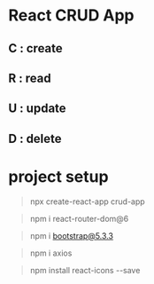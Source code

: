 # React CRUD App

## C : create

## R : read

## U : update

## D : delete

# project setup

> npx create-react-app crud-app

> npm i react-router-dom@6

> npm i bootstrap@5.3.3

> npm i axios

> npm install react-icons --save




